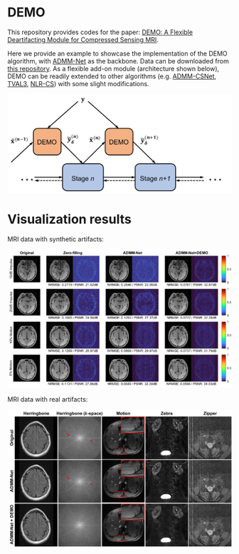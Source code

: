 # DEMO

This repository provides codes for the paper: [DEMO: A Flexible Deartifacting Module for Compressed Sensing MRI](). 

Here we provide an example to showcase the implementation of the DEMO algorithm, with [ADMM-Net](https://github.com/yangyan92/Deep-ADMM-Net) as the backbone. Data can be downloaded from [this repository](https://github.com/yangyan92/ADMM-CSNet). As a flexible add-on module (architecture shown below), DEMO can be readily extended to other algorithms (e.g. [ADMM-CSNet](https://github.com/yangyan92/ADMM-CSNet), [TVAL3](https://www.caam.rice.edu/~optimization/L1/TVAL3/), [NLR-CS](http://see.xidian.edu.cn/faculty/wsdong/Code_release/NLR_codes.rar)) with some slight modifications. 

<img src="web_images/DEMO_for_NN.pdf">

# Visualization results

MRI data with synthetic artifacts:

<img src="web_images/synthetic_examples.pdf">

MRI data with real artifacts:

<img src="web_images/real_data.pdf">